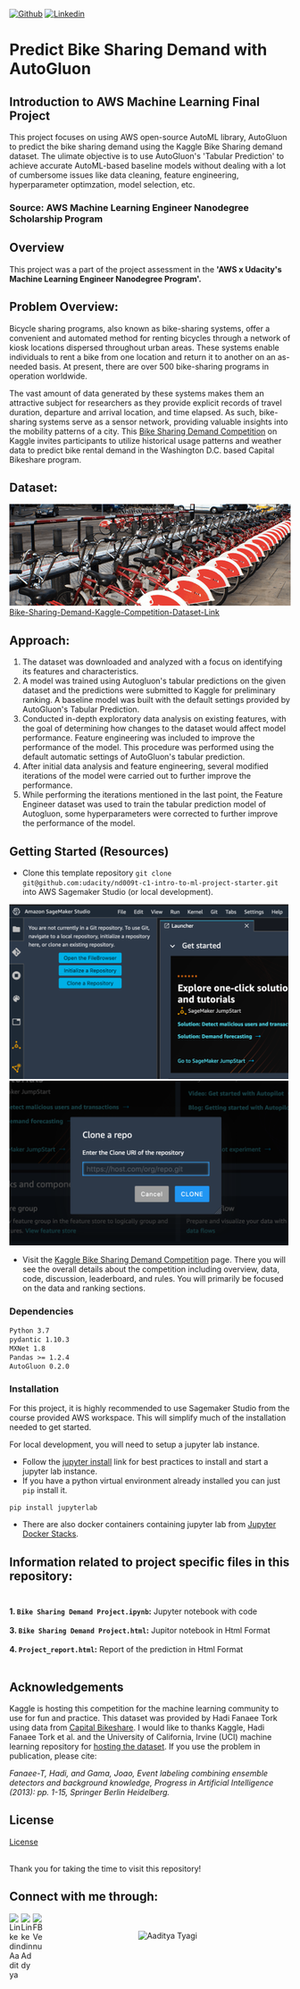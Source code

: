 [![Github](https://img.shields.io/github/followers/Addyty?label=Follow&style=social)](https://github.com/Addyty)
[![Linkedin](https://img.shields.io/badge/-Addyty-blue?style=flat-square&logo=linkedin&logoColor=white&link=https://www.linkedin.com/in/aaditya-tyagi-99a1561ba/)](https://www.linkedin.com/in/aaditya-tyagi-99a1561ba/)

# Predict Bike Sharing Demand with AutoGluon

## Introduction to AWS Machine Learning Final Project
This project focuses on using AWS open-source AutoML library, AutoGluon to predict the bike sharing demand using the Kaggle Bike Sharing demand dataset. The ulimate objective is to use AutoGluon's 'Tabular Prediction' to achieve accurate AutoML-based baseline models without dealing with a lot of cumbersome issues like data cleaning, feature engineering, hyperparameter optimzation, model selection, etc.

### Source: AWS Machine Learning Engineer Nanodegree Scholarship Program

## Overview
This project was a part of the project assessment in the **'AWS x Udacity's Machine Learning Engineer Nanodegree Program'.**

## Problem Overview:

Bicycle sharing programs, also known as bike-sharing systems, offer a convenient and automated method for renting bicycles through a network of kiosk locations dispersed throughout urban areas. These systems enable individuals to rent a bike from one location and return it to another on an as-needed basis. At present, there are over 500 bike-sharing programs in operation worldwide.

The vast amount of data generated by these systems makes them an attractive subject for researchers as they provide explicit records of travel duration, departure and arrival location, and time elapsed. As such, bike-sharing systems serve as a sensor network, providing valuable insights into the mobility patterns of a city. This [Bike Sharing Demand Competition](https://www.kaggle.com/c/bike-sharing-demand) on Kaggle invites participants to utilize historical usage patterns and weather data to predict bike rental demand in the Washington D.C. based Capital Bikeshare program.

## Dataset:
![Bike-Sharing-Demand-Image](img/Bike-Sharing-Demand-img.png)<br>
[Bike-Sharing-Demand-Kaggle-Competition-Dataset-Link](https://www.kaggle.com/competitions/bike-sharing-demand/data)

## Approach:

1. The dataset was downloaded and analyzed with a focus on identifying its features and characteristics.
2. A model was trained using Autogluon's tabular predictions on the given dataset and the predictions were submitted to Kaggle for preliminary ranking. A baseline model was built with the default settings provided by AutoGluon's Tabular Prediction.
3. Conducted in-depth exploratory data analysis on existing features, with the goal of determining how changes to the dataset would affect model performance. Feature engineering was included to improve the performance of the model. This procedure was performed using the default automatic settings of AutoGluon's tabular prediction.
4. After initial data analysis and feature engineering, several modified iterations of the model were carried out to further improve the performance.
5. While performing the iterations mentioned in the last point, the Feature Engineer dataset was used to train the tabular prediction model of Autogluon, some hyperparameters were corrected to further improve the performance of the model.


## Getting Started (Resources)
* Clone this template repository `git clone git@github.com:udacity/nd009t-c1-intro-to-ml-project-starter.git` into AWS Sagemaker Studio (or local development).

<img src="img/sagemaker-studio-git1.png" alt="sagemaker-studio-git1.png" width="500"/>
<img src="img/sagemaker-studio-git2.png" alt="sagemaker-studio-git2.png" width="500"/>

* Visit the [Kaggle Bike Sharing Demand Competition](https://www.kaggle.com/c/bike-sharing-demand) page. There you will see the overall details about the competition including overview, data, code, discussion, leaderboard, and rules. You will primarily be focused on the data and ranking sections.

### Dependencies

```
Python 3.7
pydantic 1.10.3
MXNet 1.8
Pandas >= 1.2.4
AutoGluon 0.2.0 
```

### Installation
For this project, it is highly recommended to use Sagemaker Studio from the course provided AWS workspace. This will simplify much of the installation needed to get started.

For local development, you will need to setup a jupyter lab instance.
* Follow the [jupyter install](https://jupyter.org/install.html) link for best practices to install and start a jupyter lab instance.
* If you have a python virtual environment already installed you can just `pip` install it.
```
pip install jupyterlab
```
* There are also docker containers containing jupyter lab from [Jupyter Docker Stacks](https://jupyter-docker-stacks.readthedocs.io/en/latest/index.html).


## Information related to project specific files in this repository:<br><br>
**1. `Bike Sharing Demand Project.ipynb`:** Jupyter notebook with code<br><br>
**3. `Bike Sharing Demand Project.html`:** Jupitor notebook in Html Format<br><br>
**4. `Project_report.html`:** Report of the prediction in Html Format<br><br>


## Acknowledgements
Kaggle is hosting this competition for the machine learning community to use for fun and practice. This dataset was provided by Hadi Fanaee Tork using data from [Capital Bikeshare](https://capitalbikeshare.com/system-data). I would like to thanks Kaggle, Hadi Fanaee Tork et al. and the University of California, Irvine (UCI) machine learning repository for [hosting the dataset](http://archive.ics.uci.edu/ml/datasets/Bike+Sharing+Dataset). If you use the problem in publication, please cite:

*Fanaee-T, Hadi, and Gama, Joao, Event labeling combining ensemble detectors and background knowledge, Progress in Artificial Intelligence (2013): pp. 1-15, Springer Berlin Heidelberg.*


## License
[License](LICENSE.txt)<br><br>

Thank you for taking the time to visit this repository!

## Connect with me through:
<a href="https://www.linkedin.com/in/aaditya-tyagi-99a1561ba/"> 
  <img align="left" alt="Linkedin Aaditya" width="21px" src="https://cdn.jsdelivr.net/npm/simple-icons@3.0.1/icons/linkedin.svg" /> 
</a>
<a href="https://instagram.com/addy.ty?igshid=ZDdkNTZiNTM=">
  <img align="left" alt="Linkedin Addy" width="21px" src="https://www.vectorlogo.zone/logos/instagram/instagram-ar21.svg" />
</a>
<a href="https://www.kaggle.com/aadityatyagi">
  <img align="left" alt="FB Venu" width="21px" src="https://www.vectorlogo.zone/logos/kaggle/kaggle-icon.svg" alt="Addy" />
</a>
<br />

<p align="center"> <img src="https://komarev.com/ghpvc/?username=Addyty" alt="Aaditya Tyagi" /> </p>

